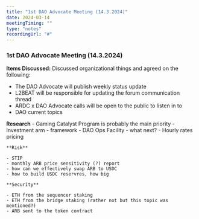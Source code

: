```yaml
---
title: "1st DAO Advocate Meeting (14.3.2024)"
date: 2024-03-14
meetingTiming: ""
type: "notes"
recordingUrl: "#"
---
```


### 1st DAO Advocate Meeting (14.3.2024)

**Items Discussed:**
Discussed organizational things and agreed on the following:

- The DAO Advocate will publish weekly status update
- L2BEAT will be responsible for updating the forum communication thread
- ARDC x DAO Advocate calls will be open to the public to listen in to
- DAO current topics

**Research** - Gaming Catalyst Program is probably the main priority - Investment arm - framework - DAO Ops Facility - what next? - Hourly rates pricing

    **Risk**

    - STIP
    - monthly ARB price sensitivity (?) report
    - how can we effectively swap ARB to USDC
    - how to build USDC reservres, how big

    **Security**

    - ETH from the sequencer staking
    - ETH from the bridge staking (rather not but this topic was mentioned?)
    - ARB sent to the token contract
